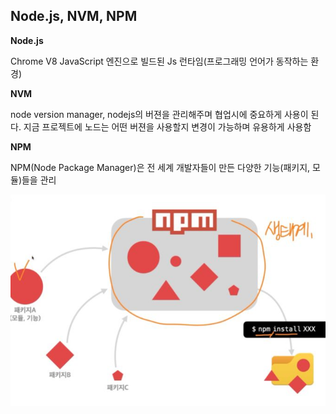 ## Node.js, NVM, NPM

**Node.js**

Chrome V8 JavaScript 엔진으로 빌드된 Js 런타임(프로그래밍 언어가 동작하는 환경)

**NVM**

node version manager, nodejs의 버젼을 관리해주며 협업시에 중요하게 사용이 된다. 지금 프로젝트에 노드는 어떤 버젼을 사용할지 변경이 가능하며 유용하게 사용함

**NPM**

NPM(Node Package Manager)은 전 세계 개발자들이 만든 다양한 기능(패키지, 모듈)들을 관리

![npm](Js/img/npm.JPG)

